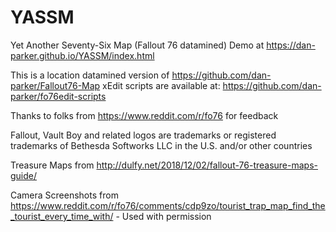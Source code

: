 # YASSM
Yet Another Seventy-Six Map (Fallout 76 datamined)
Demo at https://dan-parker.github.io/YASSM/index.html



This is a location datamined version of https://github.com/dan-parker/Fallout76-Map
xEdit scripts are available at: https://github.com/dan-parker/fo76edit-scripts


Thanks to folks from https://www.reddit.com/r/fo76 for feedback















Fallout, Vault Boy and related logos are trademarks or registered trademarks of Bethesda Softworks LLC in the U.S. and/or other countries

Treasure Maps from http://dulfy.net/2018/12/02/fallout-76-treasure-maps-guide/

Camera Screenshots from https://www.reddit.com/r/fo76/comments/cdp9zo/tourist_trap_map_find_the_tourist_every_time_with/ - Used with permission

